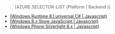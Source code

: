 > [AZURE.SELECTOR-LIST (Platform | Backend )]
- [(Windows Runtime 8.1 universal C# | Javascript)](../articles/mobile-services-windows-store-dotnet-single-sign-on.md)
- [(Windows 8.x Store JavaScript | Javascript)](../articles/mobile-services-windows-store-javascript-single-sign-on.md)
- [(Windows Phone Silverlight 8.x | Javascript)](../articles/mobile-services-windows-phone-single-sign-on.md)
